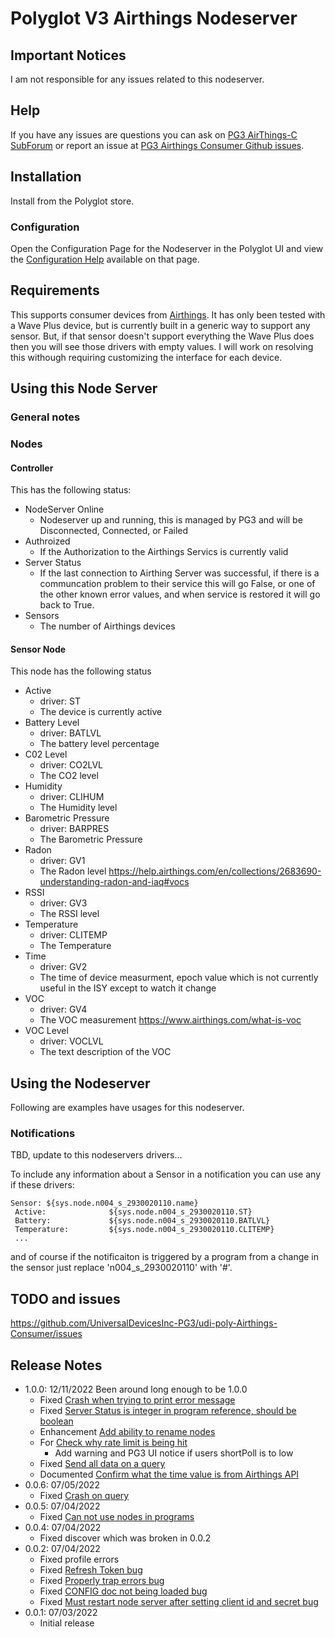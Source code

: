 # Polyglot V3 Airthings Nodeserver

## Important Notices

I am not responsible for any issues related to this nodeserver.

## Help

If you have any issues are questions you can ask on [PG3 AirThings-C SubForum](https://forum.universal-devices.com/forum/385-airthings-c/) or report an issue at [PG3 Airthings Consumer Github issues](https://github.com/UniversalDevicesInc-PG3/udi-poly-Airthings-Consumer/issues).

## Installation

Install from the Polyglot store.

### Configuration

Open the Configuration Page for the Nodeserver in the Polyglot UI and view the [Configuration Help](/CONFIG.md) available on that page.

## Requirements

This supports consumer devices from <a href="https://www.airthings.com/">Airthings</a>.  It has only been tested with a Wave Plus device, but is currently built in a generic way to support any sensor.  But, if that sensor doesn't support everything the Wave Plus does then you will see those drivers with empty values.  I will work on resolving this withough requiring customizing the interface for each device.

## Using this Node Server

### General notes

### Nodes

#### Controller

This has the following status:
- NodeServer Online
  - Nodeserver up and running, this is managed by PG3 and will be Disconnected, Connected, or Failed
- Authroized
  - If the Authorization to the Airthings Servics is currently valid
- Server Status
  - If the last connection to Airthing Server was successful, if there is a communcation problem to their service this will go False, or one of the other known error values, and when service is restored it will go back to True.
- Sensors
  - The number of Airthings devices

#### Sensor Node

This node has the following status

- Active
  - driver: ST
  - The device is currently active
- Battery Level
  - driver: BATLVL
  - The battery level percentage
- C02 Level
  - driver: CO2LVL
  - The CO2 level
- Humidity
  - driver: CLIHUM
  - The Humidity level
- Barometric Pressure
  - driver: BARPRES
  - The Barometric Pressure
- Radon
  - driver: GV1
  - The Radon level https://help.airthings.com/en/collections/2683690-understanding-radon-and-iaq#vocs
- RSSI
  - driver: GV3
  - The RSSI level
- Temperature
  - driver: CLITEMP
  - The Temperature
- Time
  - driver: GV2
  - The time of device measurment, epoch value which is not currently useful in the ISY except to watch it change
- VOC
  - driver: GV4
  - The VOC measurement https://www.airthings.com/what-is-voc
- VOC Level
  - driver: VOCLVL
  - The text description of the VOC

## Using the Nodeserver

Following are examples have usages for this nodeserver.

### Notifications

TBD, update to this nodeservers drivers...

To include any information about a Sensor in a notification you can use any if these drivers:
```
Sensor: ${sys.node.n004_s_2930020110.name}
 Active:              ${sys.node.n004_s_2930020110.ST}
 Battery:             ${sys.node.n004_s_2930020110.BATLVL}
 Temperature:         ${sys.node.n004_s_2930020110.CLITEMP}
 ...
```
and of course if the notificaiton is triggered by a program from a change in the sensor just replace 'n004_s_2930020110' with '#'.

## TODO and issues

https://github.com/UniversalDevicesInc-PG3/udi-poly-Airthings-Consumer/issues

## Release Notes
- 1.0.0: 12/11/2022
  Been around long enough to be 1.0.0
  - Fixed [Crash when trying to print error message](https://github.com/UniversalDevicesInc-PG3/udi-poly-Airthings-Consumer/issues/15)
  - Fixed [Server Status is integer in program reference, should be boolean](https://github.com/UniversalDevicesInc-PG3/udi-poly-Airthings-Consumer/issues/16)
  - Enhancement [Add ability to rename nodes](https://github.com/UniversalDevicesInc-PG3/udi-poly-Airthings-Consumer/issues/14)
  - For [Check why rate limit is being hit](https://github.com/UniversalDevicesInc-PG3/udi-poly-Airthings-Consumer/issues/13)
    - Add warning and PG3 UI notice if users shortPoll is to low
  - Fixed [Send all data on a query](https://github.com/UniversalDevicesInc-PG3/udi-poly-Airthings-Consumer/issues/12)
  - Documented [Confirm what the time value is from Airthings API](https://github.com/UniversalDevicesInc-PG3/udi-poly-Airthings-Consumer/issues/11)
- 0.0.6: 07/05/2022
  - Fixed [Crash on query](https://github.com/UniversalDevicesInc-PG3/udi-poly-Airthings-Consumer/issues/6)
- 0.0.5: 07/04/2022
  - Fixed [Can not use nodes in programs](https://github.com/UniversalDevicesInc-PG3/udi-poly-Airthings-Consumer/issues/5)
- 0.0.4: 07/04/2022
  - Fixed discover which was broken in 0.0.2
- 0.0.2: 07/04/2022
  - Fixed profile errors
  - Fixed [Refresh Token bug](https://github.com/UniversalDevicesInc-PG3/udi-poly-Airthings-Consumer/issues/4)
  - Fixed [Properly trap errors bug](https://github.com/UniversalDevicesInc-PG3/udi-poly-Airthings-Consumer/issues/3)
  - Fixed [CONFIG doc not being loaded bug](https://github.com/UniversalDevicesInc-PG3/udi-poly-Airthings-Consumer/issues/2)
  - Fixed [Must restart node server after setting client id and secret bug](https://github.com/UniversalDevicesInc-PG3/udi-poly-Airthings-Consumer/issues/1)
- 0.0.1: 07/03/2022
  - Initial release
